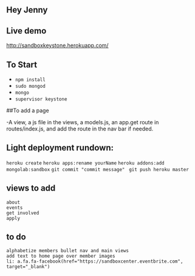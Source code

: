 ## Hey Jenny

## Live demo
  http://sandboxkeystone.herokuapp.com/


## To Start
* `npm install`
* `sudo mongod`
* `mongo`
* `supervisor keystone`


##To add a page

-A view, a js file in the views, a models.js, an app.get route in routes/index.js, and add the route in the nav bar if needed.


## Light deployment rundown:
  `heroku create`
  `heroku apps:rename yourName`
  `heroku addons:add mongolab:sandbox`
  `git commit "commit message" `
  `git push heroku master`

## views to add
    about
    events
    get involved
    apply

## to do
	alphabetize members bullet nav and main views
	add text to home page over member images
	li: a.fa.fa-facebook(href="https://sandboxcenter.eventbrite.com", target="_blank")


